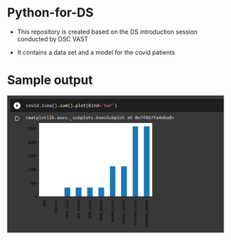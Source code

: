 # Python-for-DS
- This repository is created based on the DS  introduction session conducted by DSC VAST

- It contains a data set and a model for the covid patients

# Sample output

![](ds.PNG)
